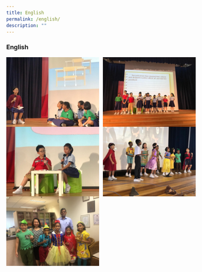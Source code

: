 ```yaml
---
title: English
permalink: /english/
description: ""
---
```

### **English**
<img src="/images/eng1.jpeg" style="width:49%" align=left>
<img src="/images/eng2.jpeg" style="width:49%" align=right>

<br><br><br><br>
<br><br><br><br>

<img src="/images/eng3.jpeg" style="width:49%" align=left>
<img src="/images/eng4.jpeg" style="width:49%" align=right>

<br><br><br><br>
<br><br><br><br>

<img src="/images/eng5.jpeg" style="width:49%" align=left>
